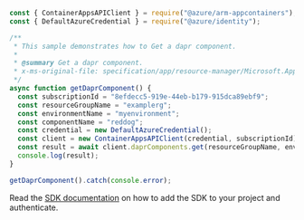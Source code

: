 ```javascript
const { ContainerAppsAPIClient } = require("@azure/arm-appcontainers");
const { DefaultAzureCredential } = require("@azure/identity");

/**
 * This sample demonstrates how to Get a dapr component.
 *
 * @summary Get a dapr component.
 * x-ms-original-file: specification/app/resource-manager/Microsoft.App/stable/2022-03-01/examples/DaprComponents_Get.json
 */
async function getDaprComponent() {
  const subscriptionId = "8efdecc5-919e-44eb-b179-915dca89ebf9";
  const resourceGroupName = "examplerg";
  const environmentName = "myenvironment";
  const componentName = "reddog";
  const credential = new DefaultAzureCredential();
  const client = new ContainerAppsAPIClient(credential, subscriptionId);
  const result = await client.daprComponents.get(resourceGroupName, environmentName, componentName);
  console.log(result);
}

getDaprComponent().catch(console.error);
```

Read the [SDK documentation](https://github.com/Azure/azure-sdk-for-js/blob/%40azure%2Farm-appcontainers_1.0.0/sdk/appcontainers/arm-appcontainers/README.md) on how to add the SDK to your project and authenticate.
